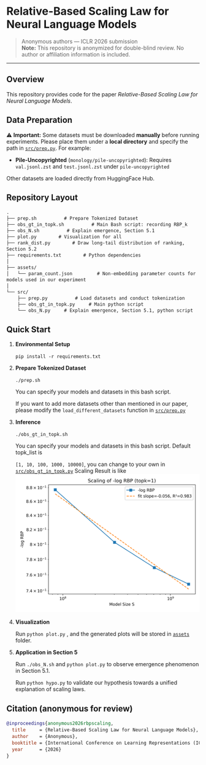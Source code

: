 # Relative-Based Scaling Law for Neural Language Models

> Anonymous authors — ICLR 2026 submission  
> **Note:** This repository is anonymized for double-blind review. No author or affiliation information is included.

---

## Overview

This repository provides code for the paper *Relative-Based Scaling Law for Neural Language Models*.  




## Data Preparation

⚠️ **Important:**  Some datasets must be downloaded **manually** before running experiments. 
Please place them under a **local directory** and specify the path in [`src/prep.py`](src/prep.py). For example: 

- **Pile-Uncopyrighted** (`monology/pile-uncopyrighted`):
  Requires `val.jsonl.zst` and `test.jsonl.zst` under `pile-uncopyrighted` 

Other datasets are loaded directly from HuggingFace Hub.  




## Repository Layout

```
.
├── prep.sh          # Prepare Tokenized Dataset
├── obs_gt_in_topk.sh          # Main Bash script: recording RBP_k
├── obs_N.sh          # Explain emergence, Section 5.1
├── plot.py        # Visualization for all
├── rank_dist.py        # Draw long-tail distribution of ranking, Section 5.2
├── requirements.txt        # Python dependencies
│
├── assets/             
│   └── param_count.json         # Non-embedding parameter counts for models used in our experiment
│
└── src/
    ├── prep.py          # Load datasets and conduct tokenization
    ├── obs_gt_in_topk.py     # Main python script
    └── obs_N.py     # Explain emergence, Section 5.1, python script
```



## Quick Start

1. **Environmental Setup**

   `pip install -r requirements.txt`

2. **Prepare Tokenized Dataset**

   `./prep.sh`

   You can specify your models and datasets in this bash script.

   If you want to add more datasets other than mentioned in our paper, please modify the `load_different_datasets` function in [`src/prep.py`](src/prep.py)

3. **Inference** 

   `./obs_gt_in_topk.sh `

   You can specify your models and datasets in this bash script. Default topk_list is 

   `[1, 10, 100, 1000, 10000]`, you can change to your own in [`src/obs_gt_in_topk.py`](src/obs_gt_in_topk.py)
   Scaling Result is like ![RBP_vs_S.png](/assets/RBP_vs_S.png)

   

5. **Visualization**

   Run `python plot.py` , and the generated plots will be stored in [`assets`](assets) folder.

6. **Application in Section 5**

   Run `./obs_N.sh` and `python plot.py` to observe emergence phenomenon in Section 5.1.
   
   Run `python hypo.py` to validate our hypothesis towards a unified explanation of scaling laws.





## Citation (anonymous for review)

```bibtex
@inproceedings{anonymous2026rbpscaling,
  title     = {Relative-Based Scaling Law for Neural Language Models},
  author    = {Anonymous},
  booktitle = {International Conference on Learning Representations (ICLR)},
  year      = {2026}
}
```
